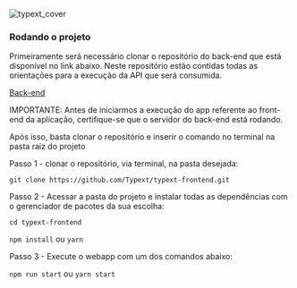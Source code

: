 ![typext_cover](https://user-images.githubusercontent.com/56441371/112768034-52dbed80-8ff0-11eb-8a72-5190c56f1090.png)

### Rodando o projeto

Primeiramente será necessário clonar o repositório do back-end que está disponível no link abaixo. Neste repositório estão contidas todas as orientações para a execução da API que será consumida.

[Back-end](https://github.com/Typext/typext-webservice)

IMPORTANTE: Antes de iniciarmos a execução do app referente ao front-end da aplicação, certifique-se que o servidor do back-end está rodando. 

Após isso, basta clonar o repositório e inserir o comando no terminal na pasta raiz do projeto

Passo 1 - clonar o repositório, via terminal, na pasta desejada:

```git clone https://github.com/Typext/typext-frontend.git```

Passo 2 - Acessar a pasta do projeto e instalar todas as dependências com o gerenciador de pacotes da sua escolha:

```cd typext-frontend```

```npm install``` ou ```yarn```

Passo 3 - Execute o webapp com um dos comandos abaixo:

```npm run start``` ou ```yarn start```
